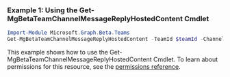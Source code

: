 ### Example 1: Using the Get-MgBetaTeamChannelMessageReplyHostedContent Cmdlet
```powershell
Import-Module Microsoft.Graph.Beta.Teams
Get-MgBetaTeamChannelMessageReplyHostedContent -TeamId $teamId -ChannelId $channelId -ChatMessageId $chatMessageId -ChatMessageId1 $chatMessageId1
```
This example shows how to use the Get-MgBetaTeamChannelMessageReplyHostedContent Cmdlet.
To learn about permissions for this resource, see the [permissions reference](/graph/permissions-reference).
